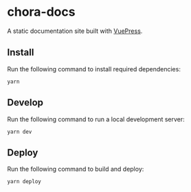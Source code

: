 # chora-docs

A static documentation site built with [VuePress](https://vuepress.vuejs.org).

## Install

Run the following command to install required dependencies:

```
yarn
```

## Develop

Run the following command to run a local development server:

```
yarn dev
```

## Deploy

Run the following command to build and deploy:

```
yarn deploy
```